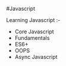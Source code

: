 #Javascript

Learning Javascript :-

- Core Javascript
- Fundamentals
- ES6+
- OOPS
- Async Javascript
